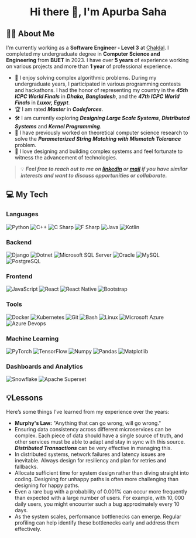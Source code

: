 <h1 align="center">Hi there 👋, I'm Apurba Saha</h1>
<h2 align="left">🕵️‍♂️ About Me</h2>

I'm currently working as a **Software Engineer - Level 3** at [Chaldal](https://chaldal.tech/). I completed my undergraduate degree in **Computer Science and Engineering** from **BUET** in 2023. I have over **5 years** of experience working on various projects and more than **1 year** of professional experience. 

- 🧩 I enjoy solving complex algorithmic problems. During my undergraduate years, I participated in various programming contests and hackathons. I had the honor of representing my country in the ***45th ICPC World Finals*** in ***Dhaka, Bangladesh***, and the ***47th ICPC World Finals*** in ***Luxor, Egypt***.
- 🏆 I am rated ***Master*** in ***Codeforces***.
- 🛠️ I am currently exploring ***Designing Large Scale Systems***, ***Distributed Systems*** and ***Kernel Programming***.
- 🔬 I have previously worked on theoretical computer science research to solve the ***Parameterized String Matching with Mismatch Tolerance*** problem.
- 🌟 I love designing and building complex systems and feel fortunate to witness the advancement of technologies.

> 💡 ***Feel free to reach out to me on [***linkedin***](https://www.linkedin.com/in/apurba-saha-693a88146/) or [***mail***](mailto:diponsaha007@gmail.com) if you have similar interests and want to discuss opportunities or collaborate.***

<h2 align="left">💻 My Tech</h2>

### Languages
![Python](https://img.shields.io/static/v1?&message=Python&color=176587&logo=python&logoColor=f5f589&label=&)
![C++](https://img.shields.io/static/v1?&message=C%2B%2B&color=1e5aba&logo=C%2B%2B&label=&)
![C Sharp](https://img.shields.io/static/v1?&message=C+Sharp&color=2d07ad&logo=csharp&label=&)
![F Sharp](https://img.shields.io/static/v1?&message=F+Sharp&color=000000&logo=fsharp&logoColor=66bced&label=)
![Java](https://img.shields.io/static/v1?&message=Java&color=c93618&logo=java&label=)
![Kotlin](https://img.shields.io/static/v1?&message=Kotlin&color=000000&logo=kotlin&logoColor=66bced&label=)

### Backend
![Django](https://img.shields.io/static/v1?&message=Django&color=2c4a37&logo=Django&label=)
![Dotnet](https://img.shields.io/static/v1?&message=.Net&color=8b32d9&logo=dotnet&label=)
![Microsoft SQL Server](https://img.shields.io/static/v1?&message=Microsolft+SQL+Server&color=FF6F00&logo=mssql&logoColor=FFFFFF&label=)
![Oracle](https://img.shields.io/static/v1?&message=Oracle&color=F80000&logo=Oracle&label=)
![MySQL](https://img.shields.io/static/v1?&message=MySQL&color=5699cc&logo=MySQL&logoColor=FFFFFF&label=)
![PostgreSQL](https://img.shields.io/static/v1?&message=PostgreSQL&color=6566ba&logo=PostgreSQL&logoColor=FFFFFF&label=)

### Frontend
![JavaScript](https://img.shields.io/static/v1?&message=JavaScript&color=000000&logo=javascript&label=)
![React](https://img.shields.io/static/v1?&message=React&color=000000&logo=react&logoColor=66bced&label=)
![React Native](https://img.shields.io/static/v1?&message=React+Native&color=000000&logo=react&logoColor=66bced&label=)
![Bootstrap](https://img.shields.io/static/v1?&message=Bootstrap&color=5f0b7a&logo=bootstrap&logoColor=FFFFFF&label=)

### Tools
![Docker](https://img.shields.io/static/v1?&message=Docker&color=2496ED&logo=Docker&logoColor=FFFFFF&label=)
![Kubernetes](https://img.shields.io/static/v1?&message=Kubernetes&color=326CE5&logo=kubernetes&logoColor=FFFFFF&label=)
![Git](https://img.shields.io/static/v1?&message=Git&color=F05032&logo=Git&logoColor=FFFFFF&label=)
![Bash](https://img.shields.io/static/v1?&message=Bash&color=4EAA25&logo=gnubash&logoColor=5cfc05&label=)
![Linux](https://img.shields.io/static/v1?&message=Linux&color=000000&logo=linux&logoColor=f5ba3b&label=)
![Microsoft Azure](https://img.shields.io/static/v1?&message=Microsoft%20Azure&color=2496ED&logo=microsoftazure&logoColor=FFFFFF&label=)
![Azure Devops](https://img.shields.io/static/v1?&message=Azure%20Devops&color=0e6db5&logo=azuredevops&logoColor=FFFFFF&label=)

### Machine Learning
![PyTorch](https://img.shields.io/static/v1?&message=PyTorch&color=EE4C2C&logo=PyTorch&logoColor=FFFFFF&label=)
![TensorFlow](https://img.shields.io/static/v1?&message=TensorFlow&color=FF6F00&logo=TensorFlow&logoColor=FFFFFF&label=)
![Numpy](https://img.shields.io/static/v1?&message=Numpy&color=658cf0&logo=numpy&logoColor=FFFFFF&label=)
![Pandas](https://img.shields.io/static/v1?&message=Pandas&color=0a2c82&logo=pandas&logoColor=FFFFFF&label=)
![Matplotlib](https://img.shields.io/static/v1?&message=Matplotlib&color=0e5fa1&logo=plotly&logoColor=FF6F00&label=)

### Dashboards and Analytics
![Snowflake](https://img.shields.io/static/v1?&message=Snowflake&color=29B5E8&logo=snowflake&logoColor=FFFFFF&label=)
![Apache Superset](https://img.shields.io/static/v1?&message=Apache+Superset&color=20A6C9&logo=apachesuperset&logoColor=FFFFFF&label=)

## 💡Lessons
Here’s some things I’ve learned from my experience over the years:

- **Murphy's Law:** "Anything that can go wrong, will go wrong."
- Ensuring data consistency across different microservices can be complex. Each piece of data should have a single source of truth, and other services must be able to adapt and stay in sync with this source. ***Distributed Transactions*** can be very effective in managing this.
- In distributed systems, network failures and latency issues are inevitable. Always design for resiliency and plan for retries and fallbacks.
- Allocate sufficient time for system design rather than diving straight into coding. Designing for unhappy paths is often more challenging than designing for happy paths.
- Even a rare bug with a probability of $0.001$% can occur more frequently than expected with a large number of users. For example, with $10,000$ daily users, you might encounter such a bug approximately every $10$ days.
- As the system scales, performance bottlenecks can emerge. Regular profiling can help identify these bottlenecks early and address them effectively.

